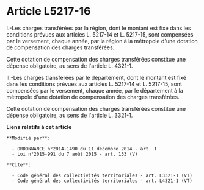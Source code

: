 # Article L5217-16

I.-Les charges transférées par la région, dont le montant est fixé dans les conditions prévues aux articles L. 5217-14 et L.
5217-15, sont compensées par le versement, chaque année, par la région à la métropole d'une dotation de compensation des
charges transférées. 

Cette dotation de compensation des charges transférées constitue une dépense obligatoire, au sens de l'article L. 4321-1. 

II.-Les charges transférées par le département, dont le montant est fixé dans les conditions prévues aux articles L. 5217-14
et L. 5217-15, sont compensées par le versement, chaque année, par le département à la métropole d'une dotation de
compensation des charges transférées. 

Cette dotation de compensation des charges transférées constitue une dépense obligatoire, au sens de l'article L. 3321-1.

**Liens relatifs à cet article**

	**Modifié par**:

	  - ORDONNANCE n°2014-1490 du 11 décembre 2014 - art. 1
	  - Loi n°2015-991 du 7 août 2015 - art. 133 (V)

	**Cite**:

	  - Code général des collectivités territoriales - art. L3321-1 (VT)
	  - Code général des collectivités territoriales - art. L4321-1 (VT)
